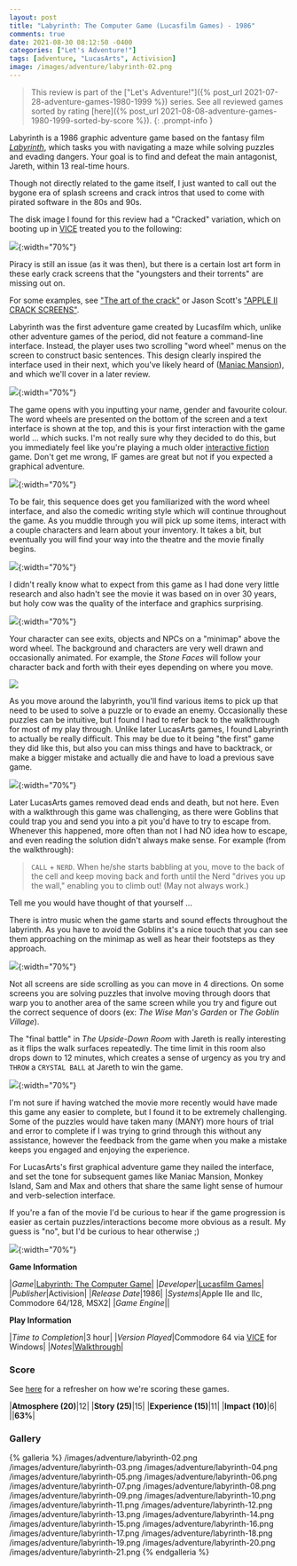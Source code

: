 ```yaml
---
layout: post
title: "Labyrinth: The Computer Game (Lucasfilm Games) - 1986"
comments: true
date: 2021-08-30 08:12:50 -0400
categories: ["Let's Adventure!"]
tags: [adventure, "LucasArts", Activision]
image: /images/adventure/labyrinth-02.png
---
```

> This review is part of the ["Let's Adventure!"]({% post_url 2021-07-28-adventure-games-1980-1999 %}) series. See all reviewed games sorted by rating [here]({% post_url 2021-08-08-adventure-games-1980-1999-sorted-by-score %}).
{: .prompt-info }

Labyrinth is a 1986 graphic adventure game based on the fantasy film [_Labyrinth_](https://en.wikipedia.org/wiki/Labyrinth_(1986_film)), which tasks you with navigating a maze while solving puzzles and evading dangers. Your goal is to find and defeat the main antagonist, Jareth, within 13 real-time hours.

Though not directly related to the game itself, I just wanted to call out the bygone era of splash screens and crack intros that used to come with pirated software in the 80s and 90s.

The disk image I found for this review had a "Cracked" variation, which on booting up in [VICE](https://vice-emu.sourceforge.io/) treated you to the following:

![](/images/adventure/labyrinth-01.png){:width="70%"}

Piracy is still an issue (as it was then), but there is a certain lost art form in these early crack screens that the "youngsters and their torrents" are missing out on.

For some examples, see ["The art of the crack"](https://www.apl2bits.net/2011/08/22/the-art-of-the-crack/) or Jason Scott's ["APPLE II CRACK SCREENS"](http://www.textfiles.com/artscene/intros/APPLEII/).

Labyrinth was the first adventure game created by Lucasfilm which, unlike other adventure games of the period, did not feature a command-line interface. Instead, the player uses two scrolling "word wheel" menus on the screen to construct basic sentences. This design clearly inspired the interface used in their next, which you've likely heard of ([Maniac Mansion](https://en.wikipedia.org/wiki/Maniac_Mansion)), and which we'll cover in a later review.

![](/images/adventure/labyrinth-03.png){:width="70%"}

The game opens with you inputting your name, gender and favourite colour. The word wheels are presented on the bottom of the screen and a text interface is shown at the top, and this is your first interaction with the game world ... which sucks. I'm not really sure why they decided to do this, but you immediately feel like you're playing a much older [interactive fiction](https://en.wikipedia.org/wiki/Interactive_fiction) game. Don't get me wrong, IF games are great but not if you expected a graphical adventure.

![](/images/adventure/labyrinth-04.png){:width="70%"}

To be fair, this sequence does get you familiarized with the word wheel interface, and also the comedic writing style which will continue throughout the game. As you muddle through you will pick up some items, interact with a couple characters and learn about your inventory. It takes a bit, but eventually you will find your way into the theatre and the movie finally begins.

![](/images/adventure/labyrinth-05.png){:width="70%"}

I didn't really know what to expect from this game as I had done very little research and also hadn't see the movie it was based on in over 30 years, but holy cow was the quality of the interface and graphics surprising.

![](/images/adventure/labyrinth-07.png){:width="70%"}

Your character can see exits, objects and NPCs on a "minimap" above the word wheel. The background and characters are very well drawn and occasionally animated. For example, the _Stone Faces_ will follow your character back and forth with their eyes depending on where you move.

![](/images/adventure/labyrinth-14.png)

As you move around the labyrinth, you'll find various items to pick up that need to be used to solve a puzzle or to evade an enemy. Occasionally these puzzles can be intuitive, but I found I had to refer back to the walkthrough for most of my play through. Unlike later LucasArts games, I found Labyrinth to actually be really difficult. This may be due to it being "the first" game they did like this, but also you can miss things and have to backtrack, or make a bigger mistake and actually die and have to load a previous save game.

![](/images/adventure/labyrinth-09.png){:width="70%"}

Later LucasArts games removed dead ends and death, but not here. Even with a walkthrough this game was challenging, as there were Goblins that could trap you and send you into a pit you'd have to try to escape from. Whenever this happened, more often than not I had NO idea how to escape, and even reading the solution didn't always make sense. For example (from the walkthrough):

>  `CALL` + `NERD`.  When he/she starts babbling at you, move to the back of the
cell and keep moving back and forth until the Nerd "drives you up the wall,"
enabling you to climb out!  (May not always work.)

Tell me you would have thought of that yourself ...

There is intro music when the game starts and sound effects throughout the labyrinth. As you have to avoid the Goblins it's a nice touch that you can see them approaching on the minimap as well as hear their footsteps as they approach.

![](/images/adventure/labyrinth-12.png){:width="70%"}

Not all screens are side scrolling as you can move in 4 directions. On some screens you are solving puzzles that involve moving through doors that warp you to another area of the same screen while you try and figure out the correct sequence of doors (ex: _The Wise Man's Garden_ or _The Goblin Village_).

The "final battle" in _The Upside-Down Room_ with Jareth is really interesting as it flips the walk surfaces repeatedly. The time limit in this room also drops down to 12 minutes, which creates a sense of urgency as you try and `THROW` a `CRYSTAL BALL` at Jareth to win the game.

![](/images/adventure/labyrinth-19.png){:width="70%"}

I'm not sure if having watched the movie more recently would have made this game any easier to complete, but I found it to be extremely challenging. Some of the puzzles would have taken many (MANY) more hours of trial and error to complete if I was trying to grind through this without any assistance, however the feedback from the game when you make a mistake keeps you engaged and enjoying the experience.

For LucasArts's first graphical adventure game they nailed the interface, and set the tone for subsequent games like Maniac Mansion, Monkey Island, Sam and Max and others that share the same light sense of humour and verb-selection interface.

If you're a fan of the movie I'd be curious to hear if the game progression is easier as certain puzzles/interactions become more obvious as a result. My guess is "no", but I'd be curious to hear otherwise ;)

![](/images/adventure/labyrinth-21.png){:width="70%"}

**Game Information**

|*Game*|[Labyrinth: The Computer Game](https://en.wikipedia.org/wiki/Labyrinth:_The_Computer_Game)|
|*Developer*|[Lucasfilm Games](https://en.wikipedia.org/wiki/LucasArts)|
|*Publisher*|Activision|
|*Release Date*|1986|
|*Systems*|Apple IIe and IIc, Commodore 64/128, MSX2|
|*Game Engine*||

**Play Information**

|*Time to Completion*|3 hour|
|*Version Played*|Commodore 64 via [VICE](https://vice-emu.sourceforge.io/) for Windows|
|*Notes*|[Walkthrough](https://gamefaqs.gamespot.com/c64/566682-labyrinth/faqs/14609)|

### Score

See [here](https://www.alexbevi.com/blog/2021/07/28/adventure-games-1980-1999/#scoring) for a refresher on how we're scoring these games.

|**Atmosphere (20)**|12|
|**Story (25)**|15|
|**Experience (15)**|11|
|**Impact (10)**|6|
||**63%**|

### Gallery

{% galleria %}
/images/adventure/labyrinth-02.png
/images/adventure/labyrinth-03.png
/images/adventure/labyrinth-04.png
/images/adventure/labyrinth-05.png
/images/adventure/labyrinth-06.png
/images/adventure/labyrinth-07.png
/images/adventure/labyrinth-08.png
/images/adventure/labyrinth-09.png
/images/adventure/labyrinth-10.png
/images/adventure/labyrinth-11.png
/images/adventure/labyrinth-12.png
/images/adventure/labyrinth-13.png
/images/adventure/labyrinth-14.png
/images/adventure/labyrinth-15.png
/images/adventure/labyrinth-16.png
/images/adventure/labyrinth-17.png
/images/adventure/labyrinth-18.png
/images/adventure/labyrinth-19.png
/images/adventure/labyrinth-20.png
/images/adventure/labyrinth-21.png
{% endgalleria %}


